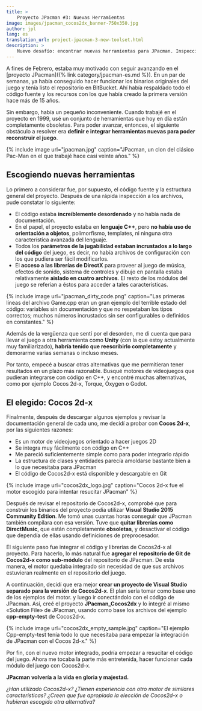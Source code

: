 ```yaml
---
title: >
    Proyecto JPacman #3: Nuevas Herramientas
image: images/jpacman_cocos2dx_banner-750x350.jpg
author: jpl
lang: es
translation_url: project-jpacman-3-new-toolset.html
description: >
    Nuevo desafío: encontrar nuevas herramientas para JPacman. Inspección del código fuente, alternativas de motores de videojuegos e integración de Cocos2d-x.
---
```


A fines de Febrero, estaba muy motivado con seguir avanzando en el [proyecto JPacman]({% link category/jpacman-es.md %}). En un par de semanas, ya había conseguido hacer funcionar los binarios originales del juego y tenía listo el repositorio en BitBucket. Ahí había respaldado todo el código fuente y los recursos con los que había creado la primera versión hace más de 15 años.

Sin embargo, había un pequeño inconveniente. Cuando trabajé en el proyecto en 1999, usé un conjunto de herramientas que hoy en día están completamente obsoletas. Para poder avanzar, entonces, el siguiente obstáculo a resolver era **definir e integrar herramientas nuevas para poder reconstruir el juego**.

{% include image url="jpacman.jpg" caption="JPacman, un clon del clásico Pac-Man en el que trabajé hace casi veinte años." %}

## Escogiendo nuevas herramientas

Lo primero a considerar fue, por supuesto, el código fuente y la estructura general del proyecto. Después de una rápida inspección a los archivos, pude constatar lo siguiente:

- El código estaba **increíblemente desordenado** y no había nada de documentación.
- En el papel, el proyecto estaba en **lenguaje C++**, pero **no había uso de orientación a objetos**, polimorfismo, templates, ni ninguna otra característica avanzada del lenguaje.
- Todos los **parámetros de la jugabilidad estaban incrustados a lo largo del código** del juego, es decir, no había archivos de configuración con los que pudiera ser fácil modificarlos.
- El **acceso a las librerías de DirectX** para proveer al juego de música, efectos de sonido, sistema de controles y dibujo en pantalla estaba relativamente **aislado en cuatro archivos**. El resto de los módulos del juego se referían a éstos para acceder a tales características.

{% include image url="jpacman_dirty_code.png" caption="Las primeras líneas del archivo Game.cpp eran un gran ejemplo del terrible estado del código: variables sin documentación y que no respetaban los tipos correctos; muchos números incrustados sin ser configurables o definidos en constantes." %}

Además de la vergüenza que sentí por el desorden, me di cuenta que para llevar el juego a otra herramienta como **Unity** (con la que estoy actualmente muy familiarizado), **habría tenido que reescribirlo completamente** y demorarme varias semanas o incluso meses.

Por tanto, empecé a buscar otras alternativas que me permitieran tener resultados en un plazo más razonable. Busqué motores de videojuegos que pudieran integrarse con código en C++, y encontré muchas alternativas, como por ejemplo Cocos 2d-x, Torque, Oxygen o Godot.

## El elegido: Cocos 2d-x

Finalmente, después de descargar algunos ejemplos y revisar la documentación general de cada uno, me decidí a probar con **Cocos 2d-x**, por las siguientes razones:

- Es un motor de videojuegos orientado a hacer juegos 2D
- Se integra muy fácilmente con código en C++
- Me pareció suficientemente simple como para poder integrarlo rápido
- La estructura de clases y entidades parecía amoldarse bastante bien a lo que necesitaba para JPacman
- El código de Cocos2d-x está disponible y descargable en Git

{% include image url="cocos2dx_logo.jpg" caption="Cocos 2d-x fue el motor escogido para intentar resucitar JPacman" %}

Después de revisar el repositorio de Cocos2d-x, comprobé que para construir los binarios del proyecto podía utilizar **Visual Studio 2015 Community Edition**. Me tomó unas cuantas horas conseguir que JPacman también compilara con esa versión. Tuve que **quitar librerías como DirectMusic**, que están completamente **obsoletas**, y desactivar el código que dependía de ellas usando definiciones de preprocesador.

El siguiente paso fue integrar el código y librerías de Cocos2d-x al proyecto. Para hacerlo, lo más natural fue **agregar el repositorio de Git de Cocos2d-x como sub-módulo** del repositorio de JPacman. De esta manera, el motor quedaba integrado sin necesidad de que sus archivos estuvieran realmente en el repositorio del juego.

A continuación, decidí que era mejor **crear un proyecto de Visual Studio separado para la versión de Cocos2d-x**. El plan sería tomar como base uno de los ejemplos del motor. y luego ir conectándolo con el código de JPacman. Así, creé el proyecto **JPacman_Cocos2dx** y lo integré al mismo «Solution File» de JPacman, usando como base los archivos del ejemplo **cpp-empty-test** de Cocos2d-x.

{% include image url="cocos2dx_empty_sample.jpg" caption="El ejemplo Cpp-empty-test tenía todo lo que necesitaba para empezar la integración de JPacman con el Cocos 2d-x." %}

Por fin, con el nuevo motor integrado, podría empezar a resucitar el código del juego. Ahora me tocaba la parte más entretenida, hacer funcionar cada módulo del juego con Cocos2d-x.

**JPacman volvería a la vida en gloria y majestad.**

*¿Han utilizado Cocos2d-x? ¿Tienen experiencia con otro motor de similares características? ¿Creen que fue apropiada la elección de Cocos2d-x o hubieran escogido otra alternativa?*
